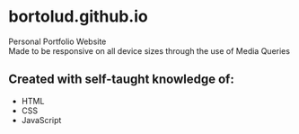 # bortolud.github.io
Personal Portfolio Website<br/>
Made to be responsive on all device sizes through the use of Media Queries

## Created with self-taught knowledge of:
* HTML
* CSS
* JavaScript


